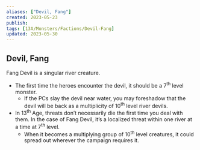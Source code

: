 ```yaml
---
aliases: ["Devil, Fang"]
created: 2023-05-23
publish: 
tags: [13A/Monsters/Factions/Devil-Fang]
updated: 2023-05-30
---
```


## Devil, Fang

Fang Devil is a singular river creature. 

- The first time the heroes encounter the devil, it should be a 7<sup>th</sup> level monster. 
	- If the PCs slay the devil near water, you may foreshadow that the devil will be back as a multiplicity of 10<sup>th</sup> level river devils. 
- In 13<sup>th</sup> Age, threats don’t necessarily die the first time you deal with them. In the case of Fang Devil, it’s a localized threat within one river at a time at 7<sup>th</sup> level. 
	- When it becomes a multiplying group of 10<sup>th</sup> level creatures, it could spread out wherever the campaign requires it.
